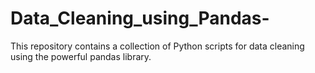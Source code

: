 # Data_Cleaning_using_Pandas-
This repository contains a collection of Python scripts for data cleaning using the powerful pandas library. 
